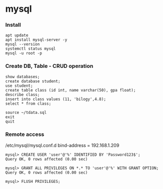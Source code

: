 # mysql
### Install
```
apt update
apt install mysql-server -y
mysql --version
systemctl status mysql
mysql -u root -p
```
### Create DB, Table - CRUD operation
```
show databases;
create database student;
use student;
create table class (id int, name varchar(50), gpa float);
describe class;
insert into class values (11, 'bilogy',4.8);
select * from class;

source ~/tdata.sql
exit 
quit
```
### Remote access
/etc/mysql/mysql.conf.d
bind-address        = 192.168.1.209

```
mysql> CREATE USER 'user'@'%' IDENTIFIED BY 'Password123$';
Query OK, 0 rows affected (0.00 sec)

mysql> GRANT ALL PRIVILEGES ON *.* TO 'user'@'%' WITH GRANT OPTION;
Query OK, 0 rows affected (0.00 sec)

mysql> FLUSH PRIVILEGES;
```
